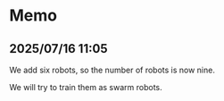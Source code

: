 # Memo

## 2025/07/16 11:05

We add six robots, so the number of robots is now nine.

We will try to train them as swarm robots.
